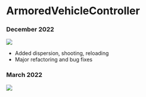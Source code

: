 # ArmoredVehicleController

### December 2022

![](currentProg2.gif)

- Added dispersion, shooting, reloading
- Major refactoring and bug fixes

### March 2022

![](currentProg.gif)
